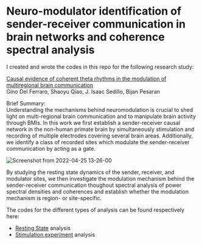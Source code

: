 # Neuro-modulator identification of sender-receiver communication in brain networks and coherence spectral analysis

I created and wrote the codes in this repo for the following research study: </br>

<a href=https://www.biorxiv.org/content/10.1101/2023.09.20.558632v2>Causal evidence of coherent theta rhythms in the modulation of multiregional brain communication</a> </br> 
Gino Del Ferraro, Shaoyu Qiao, J. Isaac Sedillo, Bijan Pesaran

Brief Summary: </br>
Understanding the mechanisms behind neuromodulation is crucial to shed light on multi-regional
brain communication and to manipulate brain activity through BMIs. In this work we first establish a sender-receiver causal network in the non-human primate brain by simultaneously stimulation and recording of multiple electrodes covering several brain areas. Additionally, we identify a class of recorded sites which modulate the sender-receiver communication by acting as a gate.

![Screenshot from 2022-04-25 13-26-00](https://user-images.githubusercontent.com/45543977/165141525-e68fb30d-f48b-4fbe-8855-fe4678f34bb0.png)


By studying the resting state dynamics of the sender, receiver, and modulator sites, we then investigate the modulation mechanism behind the sender-receiver communication thoughout spectral analysis of power spectral densities and coherences and establish whether the modulation mechanism is region- or site-specific.

The codes for the different types of analysis can be found respectively here: </br>
- <a href="https://github.com/gdelfe/Coherence-modulators-analysis/tree/master/Resting_State_codes">Resting State</a> analysis </br>
- <a href="https://github.com/gdelfe/Coherence-modulators-analysis/tree/master/STIM_codes">Stimulation experiment</a> analysis </br>

